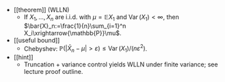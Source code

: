 - [[theorem]] (WLLN)
  - If $X_1,\dots,X_n$ are i.i.d. with $\mu=\mathbb{E}X_1$ and $\operatorname{Var}(X_1)<\infty$, then $\bar{X}_n:=\frac{1}{n}\sum_{i=1}^n X_i\xrightarrow{\mathbb{P}}\mu$.
- [[useful bound]]
  - Chebyshev: $\mathbb{P}(|\bar{X}_n-\mu|>\varepsilon)\le \operatorname{Var}(X_1)/(n\varepsilon^2)$.
- [[hint]]
  - Truncation + variance control yields WLLN under finite variance; see lecture proof outline.